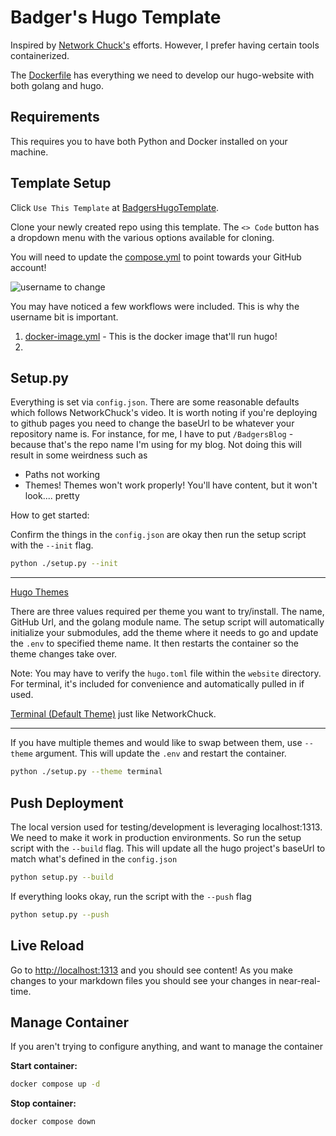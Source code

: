 ﻿# Badger's Hugo Template

Inspired by [Network Chuck's](https://github.com/theNetworkChuck/chuckblog) efforts. However, I prefer having certain 
tools containerized. 

The [Dockerfile](./Dockerfile) has everything we need to develop our hugo-website with both golang and hugo.

## Requirements

This requires you to have both Python and Docker installed on your machine.

## Template Setup

Click `Use This Template` at [BadgersHugoTemplate](https://github.com/JBraunsmaJr/BadgersHugoTemplate). 

Clone your newly created repo using this template. The `<> Code` button has a dropdown menu with the various 
options available for cloning. 

You will need to update the [compose.yml](./compose.yml) to point towards your GitHub account!

![username to change](./resources/username_to_change.png)

You may have noticed a few workflows were included. This is why the username bit is important.

1. [docker-image.yml](./.github/workflows/docker-image.yml) - This is the docker image that'll run hugo!
2. 

## Setup.py

Everything is set via `config.json`. There are some reasonable defaults which follows NetworkChuck's video. It is worth noting
if you're deploying to github pages you need to change the baseUrl to be whatever your repository name is. For instance, for me, I have
to put `/BadgersBlog` - because that's the repo name I'm using for my blog. Not doing this will result in some weirdness such as

- Paths not working
- Themes! Themes won't work properly! You'll have content, but it won't look.... pretty

How to get started:

Confirm the things in the `config.json` are okay then run the setup script with the `--init` flag.

```bash
python ./setup.py --init
```

----

[Hugo Themes](https://themes.gohugo.io/)

There are three values required per theme you want to try/install. The name, GitHub Url, and the golang module name.
The setup script will automatically initialize your submodules, add the theme where it needs to go and update the 
`.env` to specified theme name. It then restarts the container so the theme changes take over.

Note: You may have to verify the `hugo.toml` file within the `website` directory. For terminal, it's included for 
convenience and automatically pulled in if used.

[Terminal (Default Theme)](https://themes.gohugo.io/themes/hugo-theme-terminal/) just like NetworkChuck.

----

If you have multiple themes and would like to swap between them, use `--theme` argument. This will update the `.env` and
restart the container.

```bash
python ./setup.py --theme terminal
```

## Push Deployment

The local version used for testing/development is leveraging localhost:1313. We need to make it work in production environments.
So run the setup script with the `--build` flag. This will update all the hugo project's baseUrl to match what's defined in the 
`config.json`

```bash
python setup.py --build
```

If everything looks okay, run the script with the `--push` flag

```bash
python setup.py --push
```

## Live Reload

Go to [http://localhost:1313](http://localhost:1313) and you should see content! As you make changes to your markdown files you should see your changes in near-real-time.

## Manage Container

If you aren't trying to configure anything, and want to manage the container

**Start container:**

```bash
docker compose up -d
```

**Stop container:**

```bash
docker compose down
````